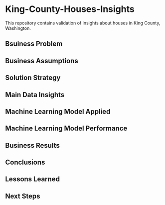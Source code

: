 # King-County-Houses-Insights
This repository contains validation of insights about houses in King County, Washington.

## Bsuiness Problem

## Business Assumptions

## Solution Strategy

## Main Data Insights

## Machine Learning Model Applied

## Machine Learning Model Performance

## Business Results

## Conclusions

## Lessons Learned

## Next Steps